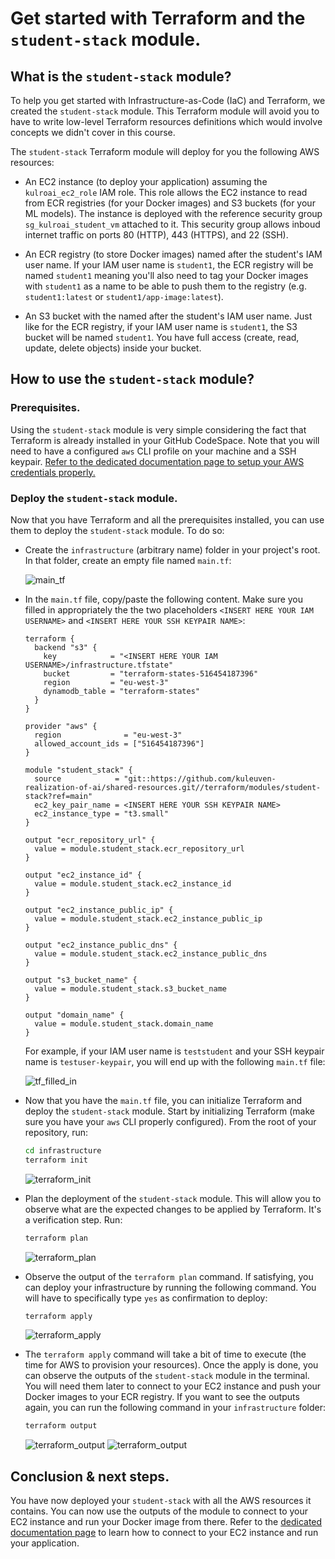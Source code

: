 # Get started with Terraform and the `student-stack` module.

## What is the `student-stack` module?

To help you get started with Infrastructure-as-Code (IaC) and Terraform, we created the `student-stack`
module. This Terraform module will avoid you to have to write low-level Terraform resources definitions
which would involve concepts we didn't cover in this course.

The `student-stack` Terraform module will deploy for you the following AWS resources:

  * An EC2 instance (to deploy your application) assuming the `kulroai_ec2_role` IAM role. This role 
    allows the EC2 instance to read from ECR registries (for your Docker images) and S3 buckets (for 
    your ML models). The instance is deployed with the reference security group `sg_kulroai_student_vm` 
    attached to it. This security group allows inboud internet traffic on ports 80 (HTTP), 443 (HTTPS), and 22 (SSH).

  * An ECR registry (to store Docker images) named after the student's IAM user name. If your IAM user
    name is `student1`, the ECR registry will be named `student1` meaning you'll also need to tag your
    Docker images with `student1` as a name to be able to push them to the registry (e.g. `student1:latest`
    or `student1/app-image:latest`).

  * An S3 bucket with the named after the student's IAM user name. Just like for the ECR registry, if 
    your IAM user name is `student1`, the S3 bucket will be named `student1`. You have full access (create,
    read, update, delete objects) inside your bucket.

## How to use the `student-stack` module?

### Prerequisites.

Using the `student-stack` module is very simple considering the fact that Terraform is already installed
in your GitHub CodeSpace. Note that you will need to have a configured `aws` CLI profile on your machine 
and a SSH keypair. [Refer to the dedicated documentation page to setup your AWS credentials properly.](./aws_get_started.md)

### Deploy the `student-stack` module.

Now that you have Terraform and all the prerequisites installed, you can use them to deploy the `student-stack` 
module. To do so:
  
* Create the `infrastructure` (arbitrary name) folder in your project's root. In that folder, create 
  an empty file named `main.tf`:

  ![main_tf](./img/main_tf.png)

* In the `main.tf` file, copy/paste the following content. Make sure you filled in appropriately the
  the two placeholders `<INSERT HERE YOUR IAM USERNAME>` and `<INSERT HERE YOUR SSH KEYPAIR NAME>`:

  ```hcl  
  terraform {
    backend "s3" {
      key            = "<INSERT HERE YOUR IAM USERNAME>/infrastructure.tfstate"
      bucket         = "terraform-states-516454187396"
      region         = "eu-west-3"
      dynamodb_table = "terraform-states"
    }
  }

  provider "aws" {
    region              = "eu-west-3"
    allowed_account_ids = ["516454187396"]
  }

  module "student_stack" {
    source            = "git::https://github.com/kuleuven-realization-of-ai/shared-resources.git//terraform/modules/student-stack?ref=main"
    ec2_key_pair_name = <INSERT HERE YOUR SSH KEYPAIR NAME>
    ec2_instance_type = "t3.small"
  }

  output "ecr_repository_url" {
    value = module.student_stack.ecr_repository_url
  }

  output "ec2_instance_id" {
    value = module.student_stack.ec2_instance_id
  }

  output "ec2_instance_public_ip" {
    value = module.student_stack.ec2_instance_public_ip
  }

  output "ec2_instance_public_dns" {
    value = module.student_stack.ec2_instance_public_dns
  }

  output "s3_bucket_name" {
    value = module.student_stack.s3_bucket_name
  }

  output "domain_name" {
    value = module.student_stack.domain_name
  }
  ```

  For example, if your IAM user name is `teststudent` and your SSH keypair name is `testuser-keypair`,
  you will end up with the following `main.tf` file:

  ![tf_filled_in](./img/tf_filled_in.png)

* Now that you have the `main.tf` file, you can initialize Terraform and deploy the `student-stack` module.
  Start by initializing Terraform (make sure you have your `aws` CLI properly configured). From the 
  root of your repository, run:
  ```bash
  cd infrastructure
  terraform init
  ```
  ![terraform_init](./img/tf_init.png)

* Plan the deployment of the `student-stack` module. This will allow you to observe what are the expected
  changes to be applied by Terraform. It's a verification step. Run:
  ```bash
  terraform plan
  ```

  ![terraform_plan](./img/tf_plan.png)

* Observe the output of the `terraform plan` command. If satisfying, you can deploy your infrastructure
  by running the following command. You will have to specifically type `yes` as confirmation to deploy:
  ```bash
  terraform apply
  ```

  ![terraform_apply](./img/tf_apply.png)

* The `terraform apply` command will take a bit of time to execute (the time for AWS to provision your
  resources). Once the apply is done, you can observe the outputs of the `student-stack` module in the
  terminal. You will need them later to connect to your EC2 instance and push your Docker images to
  your ECR registry. If you want to see the outputs again, you can run the following command in your
  `infrastructure` folder:
  ```bash
  terraform output
  ```

  ![terraform_output](./img/tf_apply_done.png)
  ![terraform_output](./img/tf_output.png)

## Conclusion & next steps.

You have now deployed your `student-stack` with all the AWS resources it contains. You can now use 
the outputs of the module to connect to your EC2 instance and run your Docker image from there. Refer
to the [dedicated documentation page](./3_run_your_app.md) to learn how to connect to your EC2 instance
and run your application.
